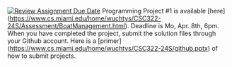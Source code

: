 [![Review Assignment Due Date](https://classroom.github.com/assets/deadline-readme-button-24ddc0f5d75046c5622901739e7c5dd533143b0c8e959d652212380cedb1ea36.svg)](https://classroom.github.com/a/BwgljJSY)
Programming Project #1 is available [here] (https://www.cs.miami.edu/home/wuchtys/CSC322-24S/Assessment/BoatManagement.html). Deadline is Mo, Apr. 8th, 6pm. When you have completed the project, submit the solution files through your Github account. Here is a [primer] (https://www.cs.miami.edu/home/wuchtys/CSC322-24S/github.pptx) of how to submit projects.
